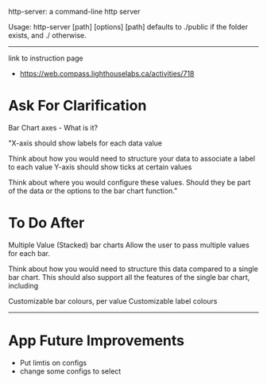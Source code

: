 http-server: a command-line http server


Usage:
 http-server [path] [options]
[path] defaults to ./public if the folder exists, and ./ otherwise.

---

link to instruction page
* https://web.compass.lighthouselabs.ca/activities/718


# Ask For Clarification
Bar Chart axes - What is it?

"X-axis should show labels for each data value

Think about how you would need to structure your data to associate a label to each value
Y-axis should show ticks at certain values

Think about where you would configure these values. Should they be part of the data or the options to the bar chart function."

# To Do After

Multiple Value (Stacked) bar charts
Allow the user to pass multiple values for each bar.

Think about how you would need to structure this data compared to a single bar chart.
This should also support all the features of the single bar chart, including

Customizable bar colours, per value
Customizable label colours

---
# App Future Improvements
- Put limtis on configs
- change some configs to select
